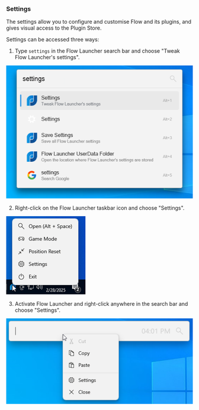 ### Settings

The settings allow you to configure and customise Flow and its plugins, and gives visual access to the Plugin Store.


Settings can be accessed three ways:

1. Type `settings` in the Flow Launcher search bar and choose "Tweak Flow Launcher's settings".

![Settings via search bar](/assets/Flow_settings_launch.png)

2. Right-click on the Flow Launcher taskbar icon and choose "Settings".

![Settings via taskbar](/assets/Flow_settings_taskbar.png)

3. Activate Flow Launcher and right-click anywhere in the search bar and choose "Settings".

![Settings via search bar right-click](/assets/Flow_settings_launch_right_click.png)

